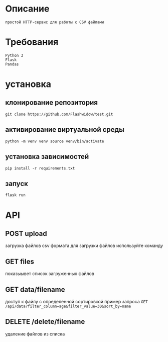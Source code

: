 # Описание
    простой HTTP-сервис для работы с CSV файлами

# Требования

    Python 3
    Flask
    Pandas
# установка
## клонирование репозитория
  ```git clone https://github.com/Flashwidow/test.git```
## активирование виртуальной среды
  ```python -m venv venv source venv/bin/activate ```
## установка зависимостей
  ```pip install -r requirements.txt```
## запуск
  ```flask run```
# API
## POST upload
  загрузка файлов csv формата
  для загрузки файлов используйте команду

  

## GET files
показыывет список загруженных файлов

## GET data/filename
 доступ к файлу с определенной сортировкой
 пример запроса
 ```GET /api/data?filter_column=age&filter_value=30&sort_by=name```


## DELETE /delete/filename
  удаление файлов из списка

  


